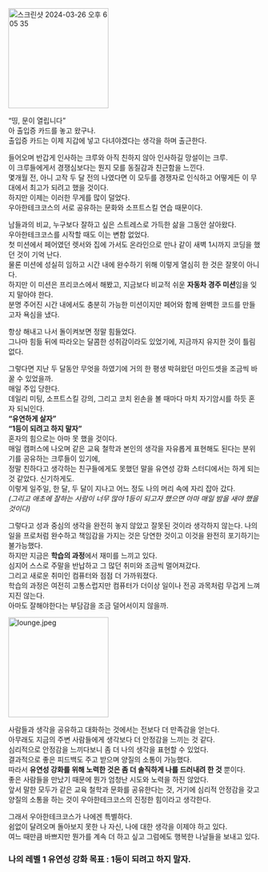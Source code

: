 
<img width="200" alt="스크린샷 2024-03-26 오후 6 05 35" src="https://github.com/Jaymyong66/woowa-writing/assets/78201530/9d1c0135-56c6-46c4-8477-9fdbee373bee">

“띵, 문이 열립니다”  
아 출입증 카드를 놓고 왔구나.  
출입증 카드는 이제 지갑에 넣고 다녀야겠다는 생각을 하며 출근한다.

들어오며 반갑게 인사하는 크루와 아직 친하지 않아 인사하길 망설이는 크루.  
이 크루들에게서 경쟁심보다는 뭔지 모를 동질감과 친근함을 느낀다.  
몇개월 전, 아니 고작 두 달 전의 나였다면 이 모두를 경쟁자로 인식하고 어떻게든 이 무대에서 최고가 되려고 했을 것이다.  
하지만 이제는 이러한 무게를 많이 덜었다.  
우아한테크코스의 서로 공유하는 문화와 소프트스킬 연습 때문이다.

남들과의 비교, 누구보다 잘하고 싶은 스트레스로 가득한 삶을 그동안 살아왔다.  
우아한테크코스를 시작할 때도 이는 변함 없었다.  
첫 미션에서 페어였던 렛서와 집에 가서도 온라인으로 만나 같이 새벽 1시까지 코딩을 했던 것이 기억 난다.  
물론 미션에 성실히 임하고 시간 내에 완수하기 위해 이렇게 열심히 한 것은 잘못이 아니다.  
하지만 이 미션은 프리코스에서 해봤고, 지금보다 비교적 쉬운 **자동차 경주 미션**임을 잊지 말아야 한다.  
분명 주어진 시간 내에서도 충분히 가능한 미션이지만 페어와 함께 완벽한 코드를 만들고자 욕심을 냈다.

항상 해내고 나서 돌이켜보면 정말 힘들었다.  
그나마 힘듦 뒤에 따라오는 달콤한 성취감이라도 있었기에, 지금까지 유지한 것이 틀림 없다.

그렇다면 지난 두 달동안 무엇을 하였기에 거의 한 평생 박혀왔던 마인드셋을 조금씩 바꿀 수 있었을까.  
매일 주입 당한다.  
데일리 미팅, 소프트스킬 강의, 그리고 코치 왼손을 볼 때마다 마치 자기암시를 하듯 혼자 되뇌인다.  
**“유연하게 살자”**  
**“1등이 되려고 하지 말자”**  
혼자의 힘으로는 아마 못 했을 것이다.  
매일 캠퍼스에 나오며 같은 교육 철학과 본인의 생각을 자유롭게 표현해도 된다는 분위기를 공유하는 크루들이 있기에,  
정말 친하다고 생각하는 친구들에게도 못했던 말을 유연성 강화 스터디에서는 하게 되는 것 같았다. 신기하게도.  
이렇게 일주일, 한 달, 두 달이 지나고 어느 정도 나의 머리 속에 자리 잡아 갔다.  
_(그리고 애초에 잘하는 사람이 너무 많아 1등이 되고자 했으면 아마 매일 밤을 새야 했을 것이다)_

그렇다고 성과 중심의 생각을 완전히 놓지 않았고 잘못된 것이라 생각하지 않는다.
나의 일을 프로처럼 완수하고 책임감을 가지는 것은 당연한 것이고 이것을 완전히 포기하기는 불가능했다.  
하지만 지금은 **학습의 과정**에서 재미를 느끼고 있다.  
심지어 스스로 주말을 반납하고 그 많던 취미와 조금씩 멀어져갔다.  
그리고 새로운 취미인 컴퓨터와 점점 더 가까워졌다.  
학습의 과정은 여전히 고통스럽지만 컴퓨터가 더이상 일이나 전공 과목처럼 무겁게 느껴지진 않는다.  
아마도 잘해야한다는 부담감을 조금 덜어서이지 않을까.

<img width="200" alt="lounge.jpeg" src="https://github.com/Jaymyong66/woowa-writing/assets/78201530/f76823a3-5c4d-441e-94a6-074e2e900d4d">

사람들과 생각을 공유하고 대화하는 것에서는 전보다 더 만족감을 얻는다.  
아무래도 지금의 주변 사람들에게 생각보다 더 안정감을 느끼는 것 같다.  
심리적으로 안정감을 느끼다보니 좀 더 나의 생각을 표현할 수 있었다.  
결과적으로 좋은 피드백도 주고 받으며 양질의 소통이 가능했다.  
따라서 **유연성 강화를 위해 노력한 것은 좀 더 솔직하게 나를 드러내려 한 것** 뿐이다.  
좋은 사람들을 만났기 때문에 뭔가 엄청난 시도와 노력을 하진 않았다.  
앞서 말한 모두가 같은 교육 철학과 문화를 공유한다는 것, 거기에 심리적 안정감을 갖고 양질의 소통을 하는 것이 우아한테크코스의 진정한 힘이라고 생각한다.

그래서 우아한테크코스가 나에겐 특별하다.  
쉼없이 달려오며 돌아보지 못한 나 자신, 나에 대한 생각을 이제야 하고 있다.  
여느 때만큼 바쁘지만 뭔가를 계속 더 하고 싶고 그럼에도 행복한 나날들을 보내고 있다.

### 나의 레벨 1 유연성 강화 목표 : 1등이 되려고 하지 말자.



